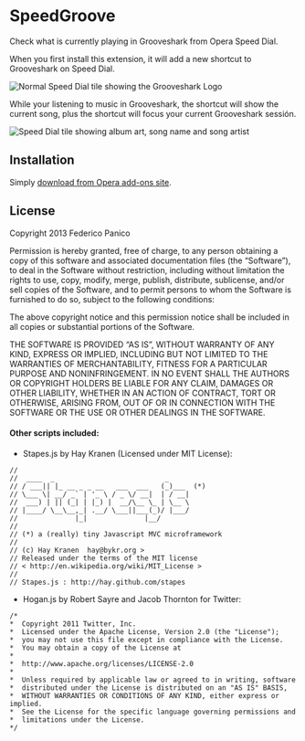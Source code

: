 # SpeedGroove

Check what is currently playing in Grooveshark from Opera Speed Dial.

When you first install this extension, it will add a new shortcut to Grooveshark on Speed Dial.

![Normal Speed Dial tile showing the Grooveshark Logo](https://raw.github.com/fedemp/speedgroove/gh-pages/screencapture.png)

While your listening to music in Grooveshark, the shortcut will show the current song, plus the shortcut will focus your current Grooveshark sessión.

![Speed Dial tile showing album art, song name and song artist](https://raw.github.com/fedemp/speedgroove/gh-pages/screencapture2.png)

## Installation

Simply [download from Opera add-ons site](https://addons.opera.com/extensions/details/speedgroove/).

## License

Copyright 2013 Federico Panico

Permission is hereby granted, free of charge, to any person obtaining a copy of this software and associated documentation files (the “Software”), to deal in the Software without restriction, including without limitation the rights to use, copy, modify, merge, publish, distribute, sublicense, and/or sell copies of the Software, and to permit persons to whom the Software is furnished to do so, subject to the following conditions:

The above copyright notice and this permission notice shall be included in all copies or substantial portions of the Software.

THE SOFTWARE IS PROVIDED “AS IS”, WITHOUT WARRANTY OF ANY KIND, EXPRESS OR IMPLIED, INCLUDING BUT NOT LIMITED TO THE WARRANTIES OF MERCHANTABILITY, FITNESS FOR A PARTICULAR PURPOSE AND NONINFRINGEMENT. IN NO EVENT SHALL THE AUTHORS OR COPYRIGHT HOLDERS BE LIABLE FOR ANY CLAIM, DAMAGES OR OTHER LIABILITY, WHETHER IN AN ACTION OF CONTRACT, TORT OR OTHERWISE, ARISING FROM, OUT OF OR IN CONNECTION WITH THE SOFTWARE OR THE USE OR OTHER DEALINGS IN THE SOFTWARE.  

#### Other scripts included:

* Stapes.js by Hay Kranen (Licensed under MIT License):
````
//
//  ____  _                           _
// / ___|| |_ __ _ _ __   ___  ___   (_)___  (*)
// \___ \| __/ _` | '_ \ / _ \/ __|  | / __|
//  ___) | || (_| | |_) |  __/\__ \_ | \__ \
// |____/ \__\__,_| .__/ \___||___(_)/ |___/
//              |_|              |__/
//
// (*) a (really) tiny Javascript MVC microframework
//
// (c) Hay Kranen  hay@bykr.org >
// Released under the terms of the MIT license
// < http://en.wikipedia.org/wiki/MIT_License >
//
// Stapes.js : http://hay.github.com/stapes
````

* Hogan.js by Robert Sayre and Jacob Thornton for Twitter:
````
/*
*  Copyright 2011 Twitter, Inc.
*  Licensed under the Apache License, Version 2.0 (the "License");
*  you may not use this file except in compliance with the License.
*  You may obtain a copy of the License at
*
*  http://www.apache.org/licenses/LICENSE-2.0
*
*  Unless required by applicable law or agreed to in writing, software
*  distributed under the License is distributed on an "AS IS" BASIS,
*  WITHOUT WARRANTIES OR CONDITIONS OF ANY KIND, either express or implied.
*  See the License for the specific language governing permissions and
*  limitations under the License.
*/
````
